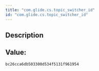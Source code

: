 ```yaml
---
title: "com.glide.cs.topic_switcher_id"
id: "com.glide.cs.topic_switcher_id"
---
```

## Description



## Value: 
```
bc26cca6db503300d534f5131f961954
```